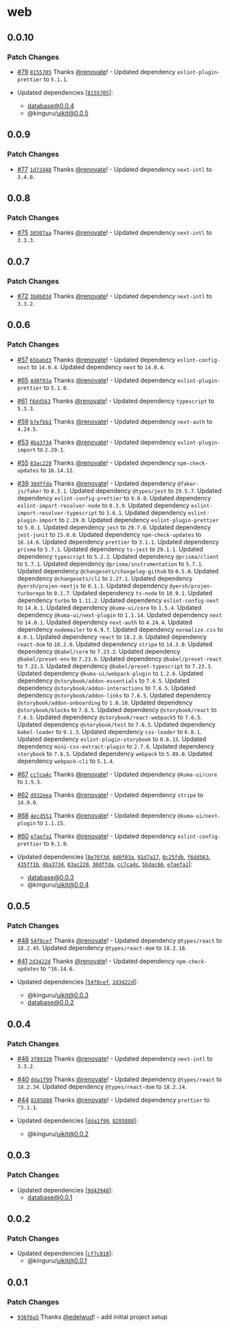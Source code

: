 # web

## 0.0.10

### Patch Changes

- [#79](https://github.com/kinguru-io/kinguru-monorepo/pull/79) [`8155705`](https://github.com/kinguru-io/kinguru-monorepo/commit/8155705715945c6e8878ea0ec17e31cc75614fde) Thanks [@renovate](https://github.com/apps/renovate)! - Updated dependency `eslint-plugin-prettier` to `5.1.1`.

- Updated dependencies [[`8155705`](https://github.com/kinguru-io/kinguru-monorepo/commit/8155705715945c6e8878ea0ec17e31cc75614fde)]:
  - database@0.0.4
  - @kinguru/uikit@0.0.5

## 0.0.9

### Patch Changes

- [#77](https://github.com/kinguru-io/kinguru-monorepo/pull/77) [`1d72d48`](https://github.com/kinguru-io/kinguru-monorepo/commit/1d72d48a7b3e8eaa9577500ee84acd7c5e8a544d) Thanks [@renovate](https://github.com/apps/renovate)! - Updated dependency `next-intl` to `3.4.0`.

## 0.0.8

### Patch Changes

- [#75](https://github.com/kinguru-io/kinguru-monorepo/pull/75) [`38507aa`](https://github.com/kinguru-io/kinguru-monorepo/commit/38507aab27ba4456c14b61a0afc07cb655fa027c) Thanks [@renovate](https://github.com/apps/renovate)! - Updated dependency `next-intl` to `3.3.3`.

## 0.0.7

### Patch Changes

- [#72](https://github.com/kinguru-io/kinguru-monorepo/pull/72) [`3b8b03d`](https://github.com/kinguru-io/kinguru-monorepo/commit/3b8b03d3299523b4a1a3fa6dab16216bedc1a284) Thanks [@renovate](https://github.com/apps/renovate)! - Updated dependency `next-intl` to `3.3.2`.

## 0.0.6

### Patch Changes

- [#57](https://github.com/kinguru-io/kinguru-monorepo/pull/57) [`65babd3`](https://github.com/kinguru-io/kinguru-monorepo/commit/65babd393132de817d684072937d59a6dee857e1) Thanks [@renovate](https://github.com/apps/renovate)! - Updated dependency `eslint-config-next` to `14.0.4`.
  Updated dependency `next` to `14.0.4`.

- [#65](https://github.com/kinguru-io/kinguru-monorepo/pull/65) [`4d0f03a`](https://github.com/kinguru-io/kinguru-monorepo/commit/4d0f03a3cbf47246bf3d3ca1de73b002cccd1cdb) Thanks [@renovate](https://github.com/apps/renovate)! - Updated dependency `eslint-plugin-prettier` to `5.1.0`.

- [#61](https://github.com/kinguru-io/kinguru-monorepo/pull/61) [`f6dd563`](https://github.com/kinguru-io/kinguru-monorepo/commit/f6dd563d5bc602b6017669d8b95a80e7b877db04) Thanks [@renovate](https://github.com/apps/renovate)! - Updated dependency `typescript` to `5.3.3`.

- [#59](https://github.com/kinguru-io/kinguru-monorepo/pull/59) [`b7efbb1`](https://github.com/kinguru-io/kinguru-monorepo/commit/b7efbb1f07acd41dcf7bb29f72c9ca7a22107401) Thanks [@renovate](https://github.com/apps/renovate)! - Updated dependency `next-auth` to `4.24.5`.

- [#53](https://github.com/kinguru-io/kinguru-monorepo/pull/53) [`4ba3734`](https://github.com/kinguru-io/kinguru-monorepo/commit/4ba3734caf82dcb40e9956ba6613d3c66afb803b) Thanks [@renovate](https://github.com/apps/renovate)! - Updated dependency `eslint-plugin-import` to `2.29.1`.

- [#55](https://github.com/kinguru-io/kinguru-monorepo/pull/55) [`83ac220`](https://github.com/kinguru-io/kinguru-monorepo/commit/83ac22024cf2c668f97b64078c2d16470f4ec328) Thanks [@renovate](https://github.com/apps/renovate)! - Updated dependency `npm-check-updates` to `16.14.12`.

- [#39](https://github.com/kinguru-io/kinguru-monorepo/pull/39) [`30dffda`](https://github.com/kinguru-io/kinguru-monorepo/commit/30dffda16201ccf073fe5f0c5155b59bb5f111b4) Thanks [@renovate](https://github.com/apps/renovate)! - Updated dependency `@faker-js/faker` to `8.3.1`.
  Updated dependency `@types/jest` to `29.5.7`.
  Updated dependency `eslint-config-prettier` to `9.0.0`.
  Updated dependency `eslint-import-resolver-node` to `0.3.9`.
  Updated dependency `eslint-import-resolver-typescript` to `3.6.1`.
  Updated dependency `eslint-plugin-import` to `2.29.0`.
  Updated dependency `eslint-plugin-prettier` to `5.0.1`.
  Updated dependency `jest` to `29.7.0`.
  Updated dependency `jest-junit` to `15.0.0`.
  Updated dependency `npm-check-updates` to `16.14.6`.
  Updated dependency `prettier` to `3.1.1`.
  Updated dependency `prisma` to `5.7.1`.
  Updated dependency `ts-jest` to `29.1.1`.
  Updated dependency `typescript` to `5.2.2`.
  Updated dependency `@prisma/client` to `5.7.1`.
  Updated dependency `@prisma/instrumentation` to `5.7.1`.
  Updated dependency `@changesets/changelog-github` to `0.5.0`.
  Updated dependency `@changesets/cli` to `2.27.1`.
  Updated dependency `@yersh/projen-nextjs` to `0.1.1`.
  Updated dependency `@yersh/projen-turborepo` to `0.1.7`.
  Updated dependency `ts-node` to `10.9.1`.
  Updated dependency `turbo` to `1.11.2`.
  Updated dependency `eslint-config-next` to `14.0.1`.
  Updated dependency `@kuma-ui/core` to `1.5.4`.
  Updated dependency `@kuma-ui/next-plugin` to `1.1.14`.
  Updated dependency `next` to `14.0.1`.
  Updated dependency `next-auth` to `4.24.4`.
  Updated dependency `nodemailer` to `6.9.7`.
  Updated dependency `normalize.css` to `8.0.1`.
  Updated dependency `react` to `18.2.0`.
  Updated dependency `react-dom` to `18.2.0`.
  Updated dependency `stripe` to `14.3.0`.
  Updated dependency `@babel/core` to `7.23.2`.
  Updated dependency `@babel/preset-env` to `7.23.6`.
  Updated dependency `@babel/preset-react` to `7.23.3`.
  Updated dependency `@babel/preset-typescript` to `7.23.3`.
  Updated dependency `@kuma-ui/webpack-plugin` to `1.2.6`.
  Updated dependency `@storybook/addon-essentials` to `7.6.5`.
  Updated dependency `@storybook/addon-interactions` to `7.6.5`.
  Updated dependency `@storybook/addon-links` to `7.6.5`.
  Updated dependency `@storybook/addon-onboarding` to `1.0.10`.
  Updated dependency `@storybook/blocks` to `7.6.5`.
  Updated dependency `@storybook/react` to `7.6.5`.
  Updated dependency `@storybook/react-webpack5` to `7.6.5`.
  Updated dependency `@storybook/test` to `7.6.5`.
  Updated dependency `babel-loader` to `9.1.3`.
  Updated dependency `css-loader` to `6.8.1`.
  Updated dependency `eslint-plugin-storybook` to `0.6.15`.
  Updated dependency `mini-css-extract-plugin` to `2.7.6`.
  Updated dependency `storybook` to `7.6.5`.
  Updated dependency `webpack` to `5.89.0`.
  Updated dependency `webpack-cli` to `5.1.4`.

- [#67](https://github.com/kinguru-io/kinguru-monorepo/pull/67) [`cc7ca4c`](https://github.com/kinguru-io/kinguru-monorepo/commit/cc7ca4cff1f6a274ed8f069b4fa18ca8112249cc) Thanks [@renovate](https://github.com/apps/renovate)! - Updated dependency `@kuma-ui/core` to `1.5.5`.

- [#62](https://github.com/kinguru-io/kinguru-monorepo/pull/62) [`d932eea`](https://github.com/kinguru-io/kinguru-monorepo/commit/d932eea8705ff7c4a688f7ca662eec1a52276b10) Thanks [@renovate](https://github.com/apps/renovate)! - Updated dependency `stripe` to `14.9.0`.

- [#68](https://github.com/kinguru-io/kinguru-monorepo/pull/68) [`4ecd551`](https://github.com/kinguru-io/kinguru-monorepo/commit/4ecd55119f2b633fa2a232bf604597496bce1aaf) Thanks [@renovate](https://github.com/apps/renovate)! - Updated dependency `@kuma-ui/next-plugin` to `1.1.15`.

- [#60](https://github.com/kinguru-io/kinguru-monorepo/pull/60) [`e7aefa1`](https://github.com/kinguru-io/kinguru-monorepo/commit/e7aefa183ec25f0eae4a08d226beb35292ab9c43) Thanks [@renovate](https://github.com/apps/renovate)! - Updated dependency `eslint-config-prettier` to `9.1.0`.

- Updated dependencies [[`8e76f3d`](https://github.com/kinguru-io/kinguru-monorepo/commit/8e76f3d2a08bea23463152e52c50a36743b0ba15), [`4d0f03a`](https://github.com/kinguru-io/kinguru-monorepo/commit/4d0f03a3cbf47246bf3d3ca1de73b002cccd1cdb), [`91d7a17`](https://github.com/kinguru-io/kinguru-monorepo/commit/91d7a17ae7ec7a7baf24ba28c8faab3bc187d3e4), [`0c25fdb`](https://github.com/kinguru-io/kinguru-monorepo/commit/0c25fdb8b6eeaba9a33a2958e9ae352b3d68217c), [`f6dd563`](https://github.com/kinguru-io/kinguru-monorepo/commit/f6dd563d5bc602b6017669d8b95a80e7b877db04), [`435ff1b`](https://github.com/kinguru-io/kinguru-monorepo/commit/435ff1bc95276e705523a569fa9d09a30eca9acf), [`4ba3734`](https://github.com/kinguru-io/kinguru-monorepo/commit/4ba3734caf82dcb40e9956ba6613d3c66afb803b), [`83ac220`](https://github.com/kinguru-io/kinguru-monorepo/commit/83ac22024cf2c668f97b64078c2d16470f4ec328), [`30dffda`](https://github.com/kinguru-io/kinguru-monorepo/commit/30dffda16201ccf073fe5f0c5155b59bb5f111b4), [`cc7ca4c`](https://github.com/kinguru-io/kinguru-monorepo/commit/cc7ca4cff1f6a274ed8f069b4fa18ca8112249cc), [`5bdac66`](https://github.com/kinguru-io/kinguru-monorepo/commit/5bdac66451286062570480ebbeb6088fb7132063), [`e7aefa1`](https://github.com/kinguru-io/kinguru-monorepo/commit/e7aefa183ec25f0eae4a08d226beb35292ab9c43)]:
  - database@0.0.3
  - @kinguru/uikit@0.0.4

## 0.0.5

### Patch Changes

- [#48](https://github.com/kinguru-io/kinguru-monorepo/pull/48) [`54f8cef`](https://github.com/kinguru-io/kinguru-monorepo/commit/54f8cefe8717751d11af533ccc9b2e29fe9a9d03) Thanks [@renovate](https://github.com/apps/renovate)! - Updated dependency `@types/react` to `18.2.45`.
  Updated dependency `@types/react-dom` to `18.2.18`.

- [#41](https://github.com/kinguru-io/kinguru-monorepo/pull/41) [`2d3422d`](https://github.com/kinguru-io/kinguru-monorepo/commit/2d3422d8b1169f297b4fce13b862651453bb52d1) Thanks [@renovate](https://github.com/apps/renovate)! - Updated dependency `npm-check-updates` to `^16.14.6`.

- Updated dependencies [[`54f8cef`](https://github.com/kinguru-io/kinguru-monorepo/commit/54f8cefe8717751d11af533ccc9b2e29fe9a9d03), [`2d3422d`](https://github.com/kinguru-io/kinguru-monorepo/commit/2d3422d8b1169f297b4fce13b862651453bb52d1)]:
  - @kinguru/uikit@0.0.3
  - database@0.0.2

## 0.0.4

### Patch Changes

- [#46](https://github.com/kinguru-io/kinguru-monorepo/pull/46) [`3f89320`](https://github.com/kinguru-io/kinguru-monorepo/commit/3f89320daccbe3d78c2e2e78365968f42a785ccc) Thanks [@renovate](https://github.com/apps/renovate)! - Updated dependency `next-intl` to `3.3.2`.

- [#40](https://github.com/kinguru-io/kinguru-monorepo/pull/40) [`dda1f99`](https://github.com/kinguru-io/kinguru-monorepo/commit/dda1f99d778313f59ca8f17392f27aecab1861cd) Thanks [@renovate](https://github.com/apps/renovate)! - Updated dependency `@types/react` to `18.2.34`.
  Updated dependency `@types/react-dom` to `18.2.14`.

- [#44](https://github.com/kinguru-io/kinguru-monorepo/pull/44) [`8285888`](https://github.com/kinguru-io/kinguru-monorepo/commit/8285888d4b0470b3a41c00564acf6ee672bc1326) Thanks [@renovate](https://github.com/apps/renovate)! - Updated dependency `prettier` to `^3.1.1`.

- Updated dependencies [[`dda1f99`](https://github.com/kinguru-io/kinguru-monorepo/commit/dda1f99d778313f59ca8f17392f27aecab1861cd), [`8285888`](https://github.com/kinguru-io/kinguru-monorepo/commit/8285888d4b0470b3a41c00564acf6ee672bc1326)]:
  - @kinguru/uikit@0.0.2

## 0.0.3

### Patch Changes

- Updated dependencies [[`9d43948`](https://github.com/kinguru-io/kinguru-monorepo/commit/9d439487b03dc43351ff4c9c5ab22836587e005b)]:
  - database@0.0.1

## 0.0.2

### Patch Changes

- Updated dependencies [[`cf7c818`](https://github.com/kinguru-io/kinguru-monorepo/commit/cf7c818d96a2ee9462db4aa6397ab58639d019b2)]:
  - @kinguru/uikit@0.0.1

## 0.0.1

### Patch Changes

- [`936f6a5`](https://github.com/kinguru-io/kinguru-monorepo/commit/936f6a5355305a62622e806718eb6a70093164ef) Thanks [@edelwud](https://github.com/edelwud)! - add initial project setup
